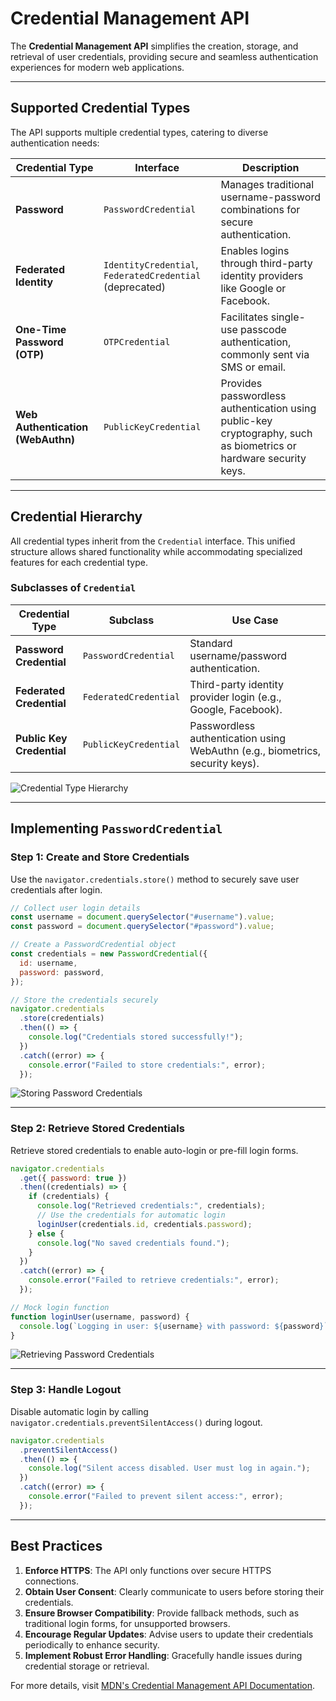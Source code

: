 # Credential Management API

The **Credential Management API** simplifies the creation, storage, and retrieval of user credentials, providing secure and seamless authentication experiences for modern web applications.

---

## Supported Credential Types

The API supports multiple credential types, catering to diverse authentication needs:

| **Credential Type**               | **Interface**                                            | **Description**                                                                                                   |
| --------------------------------- | -------------------------------------------------------- | ----------------------------------------------------------------------------------------------------------------- |
| **Password**                      | `PasswordCredential`                                     | Manages traditional username-password combinations for secure authentication.                                     |
| **Federated Identity**            | `IdentityCredential`, `FederatedCredential` (deprecated) | Enables logins through third-party identity providers like Google or Facebook.                                    |
| **One-Time Password (OTP)**       | `OTPCredential`                                          | Facilitates single-use passcode authentication, commonly sent via SMS or email.                                   |
| **Web Authentication (WebAuthn)** | `PublicKeyCredential`                                    | Provides passwordless authentication using public-key cryptography, such as biometrics or hardware security keys. |

---

## Credential Hierarchy

All credential types inherit from the `Credential` interface. This unified structure allows shared functionality while accommodating specialized features for each credential type.

### Subclasses of `Credential`

| **Credential Type**       | **Subclass**          | **Use Case**                                                                  |
| ------------------------- | --------------------- | ----------------------------------------------------------------------------- |
| **Password Credential**   | `PasswordCredential`  | Standard username/password authentication.                                    |
| **Federated Credential**  | `FederatedCredential` | Third-party identity provider login (e.g., Google, Facebook).                 |
| **Public Key Credential** | `PublicKeyCredential` | Passwordless authentication using WebAuthn (e.g., biometrics, security keys). |

![Credential Type Hierarchy](https://developer.mozilla.org/en-US/docs/Web/API/Credential_Management_API/Credential_types/credential-types.svg)

---

## Implementing `PasswordCredential`

### **Step 1: Create and Store Credentials**

Use the `navigator.credentials.store()` method to securely save user credentials after login.

```javascript
// Collect user login details
const username = document.querySelector("#username").value;
const password = document.querySelector("#password").value;

// Create a PasswordCredential object
const credentials = new PasswordCredential({
  id: username,
  password: password,
});

// Store the credentials securely
navigator.credentials
  .store(credentials)
  .then(() => {
    console.log("Credentials stored successfully!");
  })
  .catch((error) => {
    console.error("Failed to store credentials:", error);
  });
```

![Storing Password Credentials](https://developer.mozilla.org/en-US/docs/Web/API/Credential_Management_API/Credential_types/password-create.svg)

---

### **Step 2: Retrieve Stored Credentials**

Retrieve stored credentials to enable auto-login or pre-fill login forms.

```javascript
navigator.credentials
  .get({ password: true })
  .then((credentials) => {
    if (credentials) {
      console.log("Retrieved credentials:", credentials);
      // Use the credentials for automatic login
      loginUser(credentials.id, credentials.password);
    } else {
      console.log("No saved credentials found.");
    }
  })
  .catch((error) => {
    console.error("Failed to retrieve credentials:", error);
  });

// Mock login function
function loginUser(username, password) {
  console.log(`Logging in user: ${username} with password: ${password}`);
}
```

![Retrieving Password Credentials](https://developer.mozilla.org/en-US/docs/Web/API/Credential_Management_API/Credential_types/password-get.svg)

---

### **Step 3: Handle Logout**

Disable automatic login by calling `navigator.credentials.preventSilentAccess()` during logout.

```javascript
navigator.credentials
  .preventSilentAccess()
  .then(() => {
    console.log("Silent access disabled. User must log in again.");
  })
  .catch((error) => {
    console.error("Failed to prevent silent access:", error);
  });
```

---

## Best Practices

1. **Enforce HTTPS**: The API only functions over secure HTTPS connections.
2. **Obtain User Consent**: Clearly communicate to users before storing their credentials.
3. **Ensure Browser Compatibility**: Provide fallback methods, such as traditional login forms, for unsupported browsers.
4. **Encourage Regular Updates**: Advise users to update their credentials periodically to enhance security.
5. **Implement Robust Error Handling**: Gracefully handle issues during credential storage or retrieval.

For more details, visit [MDN's Credential Management API Documentation](https://developer.mozilla.org/en-US/docs/Web/API/Credential_Management_API).

